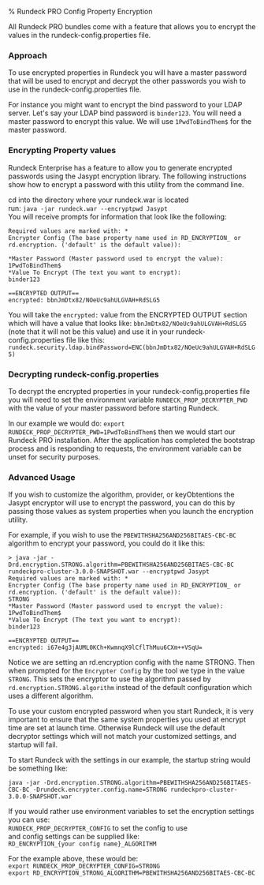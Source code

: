 % Rundeck PRO Config Property Encryption

All Rundeck PRO bundles come with a feature that allows you to encrypt the values in the rundeck-config.properties file.

### Approach
To use encrypted properties in Rundeck you will have a master password that will be used to encrypt and decrypt the other passwords you wish to use in the rundeck-config.properties file.

For instance you might want to encrypt the bind password to your LDAP server. Let's say your LDAP bind password is `binder123`. You will need a master password to encrypt this value. We will use `1PwdToBindThem$` for the master password.

### Encrypting Property values
Rundeck Enterprise has a feature to allow you to generate encrypted passwords using the Jasypt encryption library. The following instructions show how to encrypt a password with this utility from the command line.

cd into the directory where your rundeck.war is located  
run: ```java -jar rundeck.war --encryptpwd Jasypt```  
You will receive prompts for information that look like the following:
```
Required values are marked with: *
Encrypter Config (The base property name used in RD_ENCRYPTION_ or rd.encryption. ('default' is the default value)):

*Master Password (Master password used to encrypt the value):
1PwdToBindThem$
*Value To Encrypt (The text you want to encrypt):
binder123

==ENCRYPTED OUTPUT==
encrypted: bbnJmDtx82/NOeUc9ahULGVAH+RdSLG5
```

You will take the `encrypted:` value from the ENCRYPTED OUTPUT section which will have a value that looks like: `bbnJmDtx82/NOeUc9ahULGVAH+RdSLG5` (note that it will not be this value) and use it in your rundeck-config.properties file like this:  
`rundeck.security.ldap.bindPassword=ENC(bbnJmDtx82/NOeUc9ahULGVAH+RdSLG5)`

### Decrypting rundeck-config.properties
To decrypt the encrypted properties in your rundeck-config.properties file you will need to set the environment variable `RUNDECK_PROP_DECRYPTER_PWD` with the value of your master password before starting Rundeck.

In our example we would do: `export RUNDECK_PROP_DECRYPTER_PWD=1PwdToBindThem$`
then we would start our Rundeck PRO installation. After the application has completed the bootstrap process and is responding to requests, the environment variable can be unset for security purposes.


### Advanced Usage
If you wish to customize the algorithm, provider, or keyObtentions the Jasypt encryptor will use to encrypt the password, you can do this by passing those
values as system properties when you launch the encryption utility.

For example, if you wish to use the `PBEWITHSHA256AND256BITAES-CBC-BC` algorithm to encrypt your password, you could do it like this:
```
> java -jar -Drd.encryption.STRONG.algorithm=PBEWITHSHA256AND256BITAES-CBC-BC rundeckpro-cluster-3.0.0-SNAPSHOT.war --encryptpwd Jasypt
Required values are marked with: *
Encrypter Config (The base property name used in RD_ENCRYPTION_ or rd.encryption. ('default' is the default value)):
STRONG
*Master Password (Master password used to encrypt the value):
1PwdToBindThem$
*Value To Encrypt (The text you want to encrypt):
binder123

==ENCRYPTED OUTPUT==
encrypted: i67e4g3jAUML0KCh+KwmnqX9lCflThMuu6CXm++VSqU=
```

Notice we are setting an rd.encryption config with the name STRONG. Then when prompted for the `Encrypter Config` by the tool we type in the value `STRONG`.
This sets the encryptor to use the algorithm passed by `rd.encryption.STRONG.algorithm` instead of the default configuration which uses a different algorithm.

To use your custom encrypted password when you start Rundeck, it is very important to ensure that the same system properties you used at encrypt time
are set at launch time. Otherwise Rundeck will use the default decryptor settings which will not match your customized settings, and startup will fail.

To start Rundeck with the settings in our example, the startup string would be something like:
```
java -jar -Drd.encryption.STRONG.algorithm=PBEWITHSHA256AND256BITAES-CBC-BC -Drundeck.encrypter.config.name=STRONG rundeckpro-cluster-3.0.0-SNAPSHOT.war
```

If you would rather use environment variables to set the encryption settings you can use:  
`RUNDECK_PROP_DECRYPTER_CONFIG` to set the config to use  
and config settings can be supplied like:  
`RD_ENCRYPTION_{your config name}_ALGORITHM`

For the example above, these would be:  
`export RUNDECK_PROP_DECRYPTER_CONFIG=STRONG`  
`export RD_ENCRYPTION_STRONG_ALGORITHM=PBEWITHSHA256AND256BITAES-CBC-BC`
